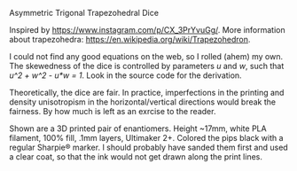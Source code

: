 Asymmetric Trigonal Trapezohedral Dice

Inspired by https://www.instagram.com/p/CX_3PrYvuGg/. More information about trapezohedra: https://en.wikipedia.org/wiki/Trapezohedron.

I could not find any good equations on the web, so I rolled (ahem) my own. The skewedness of the dice is controlled by parameters _u_ and _w_, such that _u^2 + w^2 - u*w = 1_.  Look in the source code for the derivation.

Theoretically, the dice are fair. In practice, imperfections in the printing and density unisotropism in the horizontal/vertical directions would break the fairness. By how much is left as an exrcise to the reader. 

Shown are a 3D printed pair of enantiomers. Height ~17mm, white PLA filament, 100% fill, .1mm layers, Ultimaker 2+. Colored the pips black with a regular Sharpie® marker. I should probably have sanded them first and used a clear coat, so that the ink would not get drawn along the print lines.
